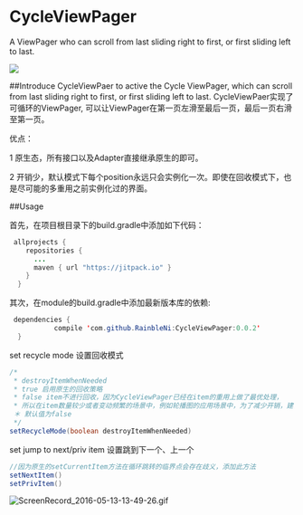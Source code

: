 # CycleViewPager
A ViewPager who can scroll from last sliding right to first, or first sliding left to last. 

[![](https://jitpack.io/v/RainbleNi/CycleViewPager.svg)](https://jitpack.io/#RainbleNi/CycleViewPager)

##Introduce
CycleViewPaer to active the Cycle ViewPager, which can scroll from last sliding right to first, or first sliding left to last. 
CycleViewPaer实现了可循环的ViewPager, 可以让ViewPager在第一页左滑至最后一页，最后一页右滑至第一页。

优点：

1 原生态，所有接口以及Adapter直接继承原生的即可。

2 开销少，默认模式下每个position永远只会实例化一次。即使在回收模式下，也是尽可能的多重用之前实例化过的界面。


##Usage

首先，在项目根目录下的build.gradle中添加如下代码：

```java
 allprojects {
    repositories {
      ...
      maven { url "https://jitpack.io" }
    }
  }
```
其次，在module的build.gradle中添加最新版本库的依赖:
```java
 dependencies {
           compile 'com.github.RainbleNi:CycleViewPager:0.0.2'
  }
```
set recycle mode
设置回收模式
```java
/*
 * destroyItemWhenNeeded 
 * true 启用原生的回收策略
 * false item不进行回收，因为CycleViewPager已经在item的重用上做了最优处理，
 * 所以在item数量较少或者变动频繁的场景中，例如轮播图的应用场景中，为了减少开销，建议为false
 ＊ 默认值为false
 */
setRecycleMode(boolean destroyItemWhenNeeded)
```

set jump to next/priv item
设置跳到下一个、上一个
```java
//因为原生的setCurrentItem方法在循环跳转的临界点会存在歧义，添加此方法
setNextItem()
setPrivItem()
```
![ScreenRecord_2016-05-13-13-49-26.gif](http://upload-images.jianshu.io/upload_images/2067811-9ea3f75d1240da4b.gif?imageMogr2/auto-orient/strip)
